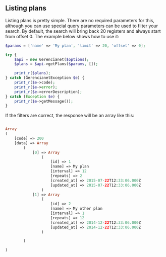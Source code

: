 ## Listing plans

Listing plans is pretty simple. There are no required parameters for this, although you can use special query parameters can be used to filter your search.
By default, the search will bring back 20 registers and always start from offset 0.
The example below shows how to use it:

```php
$params = ['name' => 'My plan', 'limit' => 20, 'offset' => 0];

try {
    $api = new Gerencianet($options);
    $plans = $api->getPlans($params, []);

    print_r($plans);
} catch (GerencianetException $e) {
    print_r($e->code);
    print_r($e->error);
    print_r($e->errorDescription);
} catch (Exception $e) {
    print_r($e->getMessage());
}
```

If the filters are correct, the response will be an array like this:
```php

Array
(
    [code] => 200
    [data] => Array
        (
            [0] => Array
                (
                    [id] => 1
                    [name] => My plan
                    [interval] => 12
                    [repeats] => 2
                    [created_at] => 2015-07-22T12:33:06.000Z
                    [updated_at] => 2015-07-22T12:33:06.000Z
                )
            [1] => Array
                (
                    [id] => 2
                    [name] => My other plan
                    [interval] => 1
                    [repeats] => 12
                    [created_at] => 2014-12-22T12:33:06.000Z
                    [updated_at] => 2014-12-22T12:33:06.000Z
                )

        )

)
```
